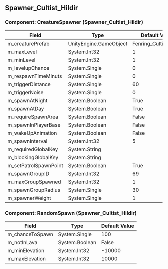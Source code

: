 ## Spawner_Cultist_Hildir

### Component: CreatureSpawner (Spawner_Cultist_Hildir)

|Field|Type|Default Value|
|-----|----|-------------|
|m_creaturePrefab|UnityEngine.GameObject|Fenring_Cultist_Hildir|
|m_maxLevel|System.Int32|1|
|m_minLevel|System.Int32|1|
|m_levelupChance|System.Single|0|
|m_respawnTimeMinuts|System.Single|0|
|m_triggerDistance|System.Single|60|
|m_triggerNoise|System.Single|0|
|m_spawnAtNight|System.Boolean|True|
|m_spawnAtDay|System.Boolean|True|
|m_requireSpawnArea|System.Boolean|False|
|m_spawnInPlayerBase|System.Boolean|False|
|m_wakeUpAnimation|System.Boolean|False|
|m_spawnInterval|System.Int32|5|
|m_requiredGlobalKey|System.String||
|m_blockingGlobalKey|System.String||
|m_setPatrolSpawnPoint|System.Boolean|True|
|m_spawnGroupID|System.Int32|69|
|m_maxGroupSpawned|System.Int32|1|
|m_spawnGroupRadius|System.Single|30|
|m_spawnerWeight|System.Single|1|

### Component: RandomSpawn (Spawner_Cultist_Hildir)

|Field|Type|Default Value|
|-----|----|-------------|
|m_chanceToSpawn|System.Single|100|
|m_notInLava|System.Boolean|False|
|m_minElevation|System.Int32|-10000|
|m_maxElevation|System.Int32|10000|


